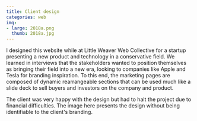 ```yaml
---
title: Client design
categories: web
img:
- large: 2018a.png
  thumb: 2018a.jpg
---
```


I designed this website while at Little Weaver Web Collective for a startup presenting a new product and technology in a conservative field. We learned in interviews that the stakeholders wanted to position themselves as bringing their field into a new era, looking to companies like Apple and Tesla for branding inspiration. To this end, the marketing pages are composed of dynamic rearrangeable sections that can be used much like a slide deck to sell buyers and investors on the company and product.

The client was very happy with the design but had to halt the project due to financial difficulties. The image here presents the design without being identifiable to the client's branding.
